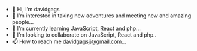 - 👋 Hi, I’m davidgags
- 👀 I’m interested in taking new adventures and meeting new and amazing people...
- 🌱 I’m currently learning JavaScript, React and php...
- 💞️ I’m looking to collaborate on JavaScript, React and php..
- 📫 How to reach me davidgagsjj@gmail.com...

<!---
davidgags/davidgags is a ✨ special ✨ repository because its `README.md` (this file) appears on your GitHub profile.
You can click the Preview link to take a look at your changes.
--->
